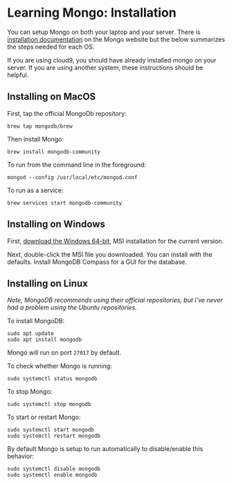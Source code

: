 # Learning Mongo: Installation

You can setup Mongo on both your laptop and your server. There is [installation documentation](https://docs.mongodb.com/manual/installation/) on the Mongo website but the below
summarizes the steps needed for each OS.

If you are using cloud9, you should have already installed mongo on your server.  If you are using another system, these instructions should be helpful.

## Installing on MacOS

First, tap the official MongoDb repository:

```
brew tap mongodb/brew
```

Then install Mongo:

```
brew install mongodb-community
```

To run from the command line in the foreground:

```
mongod --config /usr/local/etc/mongod.conf
```

To run as a service:

```
brew services start mongodb-community
```

## Installing on Windows

First, [download the Windows 64-bit](https://www.mongodb.com/download-center/community?jmp=docs), MSI installation for the current version.

Next, double-click the MSI file you downloaded. You can install with the defaults. Install MongoDB Compass
for a GUI for the database.

## Installing on Linux

*Note, MongoDB recommends using their official repositories, but I've never
had a problem using the Ubuntu repositories.*

To install MongoDB:

```
sudo apt update
sudo apt install mongodb
```

Mongo will run on port `27017` by default.

To check whether Mongo is running:

```
sudo systemctl status mongodb
```

To stop Mongo:

```
sudo systemctl stop mongodb
```

To start or restart Mongo:

```
sudo systemctl start mongodb
sudo systemctl restart mongodb
```

By default Mongo is setup to run automatically to disable/enable this behavior:

```
sudo systemctl disable mongodb
sudo systemctl enable mongodb
```
